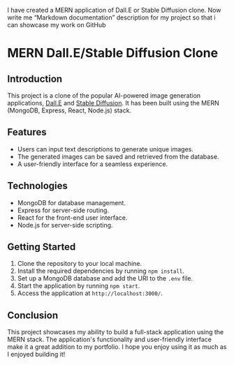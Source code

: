 I have created a MERN application of Dall.E or Stable Diffusion clone. Now write me “Markdown documentation” description for my project so that i can showcase my work on GitHub

MERN Dall.E/Stable Diffusion Clone
==================================

Introduction
------------

This project is a clone of the popular AI-powered image generation applications, [Dall.E](https://dall-e.openai.com/) and [Stable Diffusion](https://stable-diffusion.openai.com/). It has been built using the MERN (MongoDB, Express, React, Node.js) stack.

Features
--------

*   Users can input text descriptions to generate unique images.
*   The generated images can be saved and retrieved from the database.
*   A user-friendly interface for a seamless experience.

Technologies
------------

*   MongoDB for database management.
*   Express for server-side routing.
*   React for the front-end user interface.
*   Node.js for server-side scripting.

Getting Started
---------------

1.  Clone the repository to your local machine.
2.  Install the required dependencies by running `npm install`.
3.  Set up a MongoDB database and add the URI to the `.env` file.
4.  Start the application by running `npm start`.
5.  Access the application at `http://localhost:3000/`.

Conclusion
----------

This project showcases my ability to build a full-stack application using the MERN stack. The application's functionality and user-friendly interface make it a great addition to my portfolio. I hope you enjoy using it as much as I enjoyed building it!
